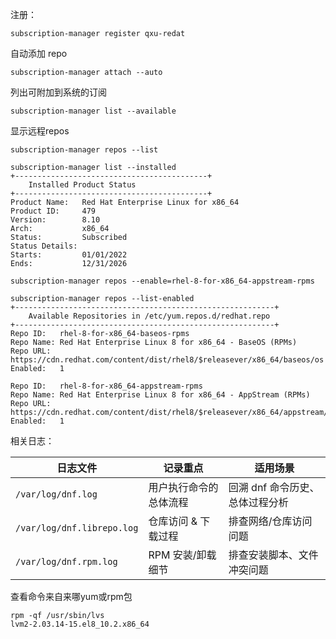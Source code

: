 注册：

```
subscription-manager register qxu-redat
```

自动添加 repo

```
subscription-manager attach --auto
```

列出可附加到系统的订阅

```
subscription-manager list --available

```

显示远程repos

```
subscription-manager repos --list

```

```
subscription-manager list --installed
+-------------------------------------------+
    Installed Product Status
+-------------------------------------------+
Product Name:   Red Hat Enterprise Linux for x86_64
Product ID:     479
Version:        8.10
Arch:           x86_64
Status:         Subscribed
Status Details: 
Starts:         01/01/2022
Ends:           12/31/2026

```



```
subscription-manager repos --enable=rhel-8-for-x86_64-appstream-rpms
```



```
subscription-manager repos --list-enabled
+----------------------------------------------------------+
    Available Repositories in /etc/yum.repos.d/redhat.repo
+----------------------------------------------------------+
Repo ID:   rhel-8-for-x86_64-baseos-rpms
Repo Name: Red Hat Enterprise Linux 8 for x86_64 - BaseOS (RPMs)
Repo URL:  https://cdn.redhat.com/content/dist/rhel8/$releasever/x86_64/baseos/os
Enabled:   1

Repo ID:   rhel-8-for-x86_64-appstream-rpms
Repo Name: Red Hat Enterprise Linux 8 for x86_64 - AppStream (RPMs)
Repo URL:  https://cdn.redhat.com/content/dist/rhel8/$releasever/x86_64/appstream/os
Enabled:   1

```



相关日志：

| 日志文件                   | 记录重点               | 适用场景                        |
| -------------------------- | ---------------------- | ------------------------------- |
| `/var/log/dnf.log`         | 用户执行命令的总体流程 | 回溯 dnf 命令历史、总体过程分析 |
| `/var/log/dnf.librepo.log` | 仓库访问 & 下载过程    | 排查网络/仓库访问问题           |
| `/var/log/dnf.rpm.log`     | RPM 安装/卸载细节      | 排查安装脚本、文件冲突问题      |



查看命令来自来哪yum或rpm包

```
rpm -qf /usr/sbin/lvs
lvm2-2.03.14-15.el8_10.2.x86_64

```

